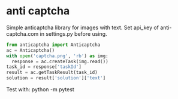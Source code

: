 # anti captcha

Simple anticaptcha library for images with text.
Set api_key of anti-captcha.com in settings.py before using.

```python
from anticaptcha import Anticaptcha
ac = Anticaptcha()
with open('captcha.png', 'rb') as img:
  response = ac.createTask(img.read())
task_id = response['taskId']
result = ac.getTaskResult(task_id)
solution = result['solution']['text']
```
Test with: python -m pytest

